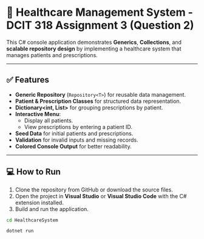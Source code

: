 # 🏥 Healthcare Management System - DCIT 318 Assignment 3 (Question 2)

This C# console application demonstrates **Generics**, **Collections**, and **scalable repository design** by implementing a healthcare system that manages patients and prescriptions.

---

## ✅ Features

- **Generic Repository** (`Repository<T>`) for reusable data management.
- **Patient & Prescription Classes** for structured data representation.
- **Dictionary<int, List<Prescription>>** for grouping prescriptions by patient.
- **Interactive Menu**:
  - Display all patients.
  - View prescriptions by entering a patient ID.
- **Seed Data** for initial patients and prescriptions.
- **Validation** for invalid inputs and missing records.
- **Colored Console Output** for better readability.

---
## 💻 How to Run

1. Clone the repository from GitHub or download the source files.
2. Open the project in **Visual Studio** or **Visual Studio Code** with the C# extension installed.
3. Build and run the application.

```bash
cd HealthcareSystem

dotnet run
